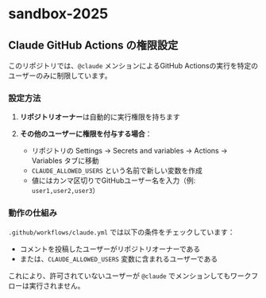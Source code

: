 # sandbox-2025

## Claude GitHub Actions の権限設定

このリポジトリでは、`@claude` メンションによるGitHub Actionsの実行を特定のユーザーのみに制限しています。

### 設定方法

1. **リポジトリオーナー**は自動的に実行権限を持ちます

2. **その他のユーザーに権限を付与する場合**：
   - リポジトリの Settings → Secrets and variables → Actions → Variables タブに移動
   - `CLAUDE_ALLOWED_USERS` という名前で新しい変数を作成
   - 値にはカンマ区切りでGitHubユーザー名を入力（例: `user1,user2,user3`）

### 動作の仕組み

`.github/workflows/claude.yml` では以下の条件をチェックしています：
- コメントを投稿したユーザーがリポジトリオーナーである
- または、`CLAUDE_ALLOWED_USERS` 変数に含まれるユーザーである

これにより、許可されていないユーザーが `@claude` でメンションしてもワークフローは実行されません。